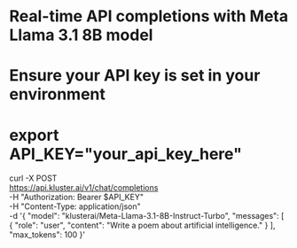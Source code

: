 # Real-time API completions with Meta Llama 3.1 8B model

# Ensure your API key is set in your environment
# export API_KEY="your_api_key_here"

curl -X POST \
  https://api.kluster.ai/v1/chat/completions \
  -H "Authorization: Bearer $API_KEY" \
  -H "Content-Type: application/json" \
  -d '{
    "model": "klusterai/Meta-Llama-3.1-8B-Instruct-Turbo",
    "messages": [
      {
        "role": "user", 
        "content": "Write a poem about artificial intelligence."
      }
    ],
    "max_tokens": 100
  }'
